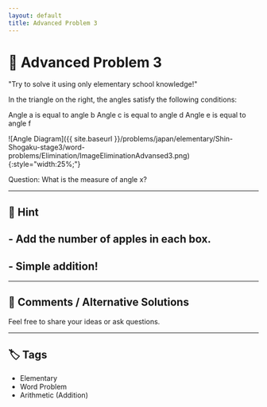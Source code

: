 ```yaml
---
layout: default
title: Advanced Problem 3
---
```


# 🧮 Advanced Problem 3

"Try to solve it using only elementary school knowledge!"

In the triangle on the right, the angles satisfy the following conditions:

Angle a is equal to angle b
Angle c is equal to angle d
Angle e is equal to angle f

![Angle Diagram]({{ site.baseurl }}/problems/japan/elementary/Shin-Shogaku-stage3/word-problems/Elimination/ImageEliminationAdvansed3.png){:style="width:25%;"}


Question:
What is the measure of angle x?

---

## 📝 Hint

## - Add the number of apples in each box.
## - Simple addition!

---

## 💬 Comments / Alternative Solutions

Feel free to share your ideas or ask questions.

---

## 🏷 Tags

- Elementary 
- Word Problem  
- Arithmetic (Addition)
